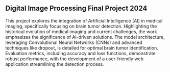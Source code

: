 Digital Image Processing Final Project 2024
-------------------------------------------

This project explores the integration of Artificial Intelligence (AI) in medical 
imaging, specifically focusing on brain tumor detection. Highlighting the historical
evolution of medical imaging and current challenges, the work emphasizes the 
significance of AI-driven solutions. The model architecture, leveraging 
Convolutional Neural Networks (CNNs) and advanced techniques like dropout, is
detailed for optimal brain tumor identification. Evaluation metrics, 
including accuracy and loss functions, demonstrate robust performance, with the
development of a user-friendly web application streamlining the detection process. 

